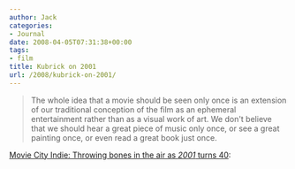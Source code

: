 ```yaml
---
author: Jack
categories:
- Journal
date: 2008-04-05T07:31:38+00:00
tags:
- film
title: Kubrick on 2001
url: /2008/kubrick-on-2001/
---
```


> The whole idea that a movie should be seen only once is an extension of our traditional conception of the film as an ephemeral entertainment rather than as a visual work of art. We don't believe that we should hear a great piece of music only once, or see a great painting once, or even read a great book just once.

[Movie City Indie: Throwing bones in the air as _2001_ turns 40][1]:

 [1]: http://www.mcnblogs.com/mcindie/archives/2008/04/101_links_as_20.html